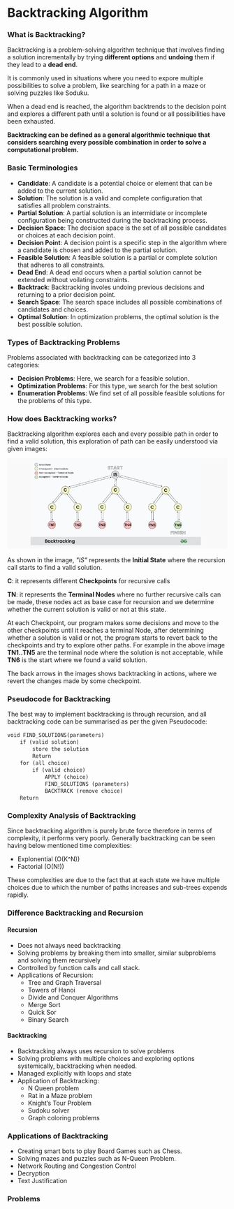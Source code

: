 # Backtracking Algorithm


### What is Backtracking?

Backtracking is a problem-solving algorithm technique that involves finding a solution incrementally by trying **different options** and **undoing** them if they lead to a **dead end**.

It is commonly used in situations where you need to expore multiple possibilities to solve a problem, like searching for a path in a maze or solving puzzles like Soduku.

When a dead end is reached, the algorithm backtrends to the decision point and explores a different path until a solution is found or all possibilities have been exhausted.



**Backtracking can be defined as a general algorithmic technique that considers searching every possible combination in order to solve a computational problem.**

### Basic Terminologies

- **Candidate**: A candidate is a potential choice or element that can be added to the current solution.
- **Solution**: The solution is a valid and complete configuration that satisfies all problem constraints.
- **Partial Solution**: A partial solution is an intermidiate or incomplete configuration being constructed during the backtracking process.
- **Decision Space**: The decision space is the set of all possible candidates or choices at each decision point.
- **Decision Point**: A decision point is a specific step in the algorithm where a candidate is chosen and added to the partial solution.
- **Feasible Solution**: A feasible solution is a partial or complete solution that adheres to all constraints.
- **Dead End**: A dead end occurs when a partial solution cannot be extended without voilating constraints.
- **Backtrack**: Backtracking involes undoing previous decisions and returning to a prior decision point.
- **Search Space**: The search space includes all possible combinations of candidates and choices.
- **Optimal Solution**: In optimization problems, the optimal solution is the best possible solution.



### Types of Backtracking Problems

Problems associated with backtracking can be categorized into 3 categories:

- **Decision Problems**: Here, we search for a feasible solution.
- **Optimization Problems**: For this type, we search for the best solution
- **Enumeration Problems**: We find set of all possible feasible solutions for the problems of this type.


### How does Backtracking works?

Backtracking algorithm explores each and every possible path in order to find a valid solution, this exploration of path can be easily understood via given images:


![Backtracking 1](../assets/backtracking1.png)

As shown in the image, *"IS"* represents the **Initial State** where the recursion call starts to find a valid solution.

**C**: it represents different **Checkpoints** for recursive calls

**TN**: it represents the **Terminal Nodes** where no further recursive calls can be made, these nodes act as base case for recursion and we determine whether the current solution is valid or not at this state.

At each Checkpoint, our program makes some decisions and move to the other checkpoints until it reaches a terminal Node, after determining whether a solution is valid or not, the program starts to revert back to the checkpoints and try to explore other paths. For example in the above image **TN1..TN5** are the terminal node where the solution is not acceptable, while **TN6** is the start where we found a valid solution.

The back arrows in the images shows backtracking in actions, where we revert the changes made by some checkpoint.

### Pseudocode for Backtracking

The best way to implement backtracking is through recursion, and all backtracking code can be summarised as per the given Pseudocode:

```
void FIND_SOLUTIONS(parameters)
    if (valid solution)
        store the solution
        Return
    for (all choice)
        if (valid choice)
            APPLY (choice)
            FIND_SOLUTIONS (parameters)
            BACKTRACK (remove choice)
    Return
```


### Complexity Analysis of Backtracking

Since backtracking algorithm is purely brute force therefore in terms of complexity, it performs very poorly. Generally backtracking can be seen having below mentioned time complexities:

- Explonential (O(K^N))
- Factorial (O(N!))

These complexities are due to the fact that at each state we have multiple choices due to which the number of paths increases and sub-trees expends rapidly.


### Difference Backtracking and Recursion

#### Recursion

- Does not always need backtracking
- Solving problems by breaking them into smaller, similar subproblems and solving them recursively
- Controlled by function calls and call stack.
- Applications of Recursion: 
    - Tree and Graph Traversal
    - Towers of Hanoi
    - Divide and Conquer Algorithms
    - Merge Sort
    - Quick Sor
    - Binary Search

#### Backtracking

- Backtracking always uses recursion to solve problems
- Solving problems with multiple choices and exploring options systemically, backtracking when needed.
- Managed explicitly with loops and state
- Application of Backtracking: 
    - N Queen problem
    - Rat in a Maze problem
    - Knight’s Tour Problem
    - Sudoku solver
    - Graph coloring problems


### Applications of Backtracking

- Creating smart bots to play Board Games such as Chess.
- Solving mazes and puzzles such as N-Queen Problem.
- Network Routing and Congestion Control
- Decryption
- Text Justification


### Problems